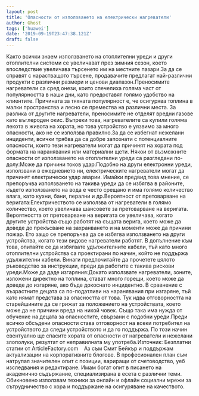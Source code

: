 ```yaml
---
layout: post
title: 'Опасности от използването на електрически нагреватели'
author: Ghost
tags: ['huawei']
date: '2019-09-19T23:47:38.121Z'
draft: false
---
```


Както всички знаем използването на отоплителни уреди и други отоплителни системи се увеличават през зимния сезон, което впоследствие увеличава търсенето им на местните пазари.За да се справят с нарастващото търсене, продавачите предлагат най-различни продукти с различни размери и ценови диапазон.Преносимите нагреватели са сред онези, които спечелиха голяма част от популярността в наши дни, като предоставят голямо удобство на клиентите. Причината за тяхната популярност е, че осигурява топлина в малки пространства и лесно се премества на различни места. За разлика от другите нагреватели, преносимите не отделят вредни газове като въглероден окис. Въпреки това, нагревателите са купили голяма лекота в живота на хората, но това устройство е уязвимо за много опасности, ако не се използва правилно.За да се избегнат нежелани инциденти, всички трябва да са добре запознати с потенциалните опасности, които тези нагреватели могат да причинят на хората под формата на наранявания или материални щети. Някои от възможните опасности от използването на отоплителни уреди са разгледани по-долу:Може да причини токов удар:Подобно на други електронни уреди, използвани в ежедневието ни, електрическите нагреватели могат да причинят електрически удар аварии. Имайки предвид това мнение, се препоръчва използването на такива уреди да се избягва в районите, където използването на вода е често срещано и има голямо количество влага, като кухни, бани, перални и др.Вероятност от претоварване на веригата:Електричеството се използва от нагреватели в голямо количество, което увеличава шансовете за претоварване на веригата. Вероятността от претоварване на веригата се увеличава, когато другите устройства също работят на същата верига, което може да доведе до прекъсване на захранването и на моменти може да причини пожар. Ето защо се препоръчва да се избягва използването на други устройства, когато тези видове нагреватели работят. В допълнение към това, опитайте се да избягвате удължителните кабели, тъй като много отоплителни устройства са проектирани по начин, който не поддържа удължителни кабели. Винаги предпочитайте да прочетете цялото ръководство за инструкции, преди да работите с такива рискови уреди.Може да даде изгаряния:Докато използвате нагреватели, зоните, изложени директно на топлина, стават много горещи, което може да доведе до изгаряне, ако бъде докоснато инцидентно. В сравнение с възрастните децата са по-податливи на наранявания при изгаряне, тъй като нямат представа за опасността от това. Тук идва отговорността на старейшините да се грижат за положението на устройствата, което може да не причини вреда на никой човек. Също така има нужда от обучение на децата за опасностите, свързани с подобни уреди.Преди всичко обсъдени опасности става отговорност на всеки потребител на устройството да следи устройството и да го поддържа. По този начин евентуално ще спасите хората от опасности от нагреватели и нежелани злополуки, резултат от неправилната му употреба.Източник: Безплатни статии от ArticleFactory.com    Аз съм Смит Бейкър и поддържам актуализации на корпоративните блогове. В професионален план съм натрупал значителен опит с позиции, вариращи от счетоводство, уеб изследвания и редактиране. Имам богат опит в писането на академично съдържание, специализирана в есета с различни теми. Обикновено използвам техники за онлайн и офлайн социални мрежи за сътрудничество с хора и поддържане на осигуряване на качеството.
